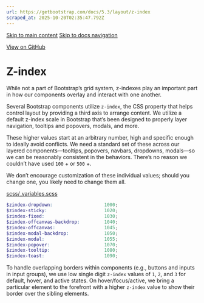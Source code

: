 ```yaml
---
url: https://getbootstrap.com/docs/5.3/layout/z-index
scraped_at: 2025-10-20T02:35:47.792Z
---
```


[Skip to main content](https://getbootstrap.com/docs/5.3/layout/z-index/#content) [Skip to docs navigation](https://getbootstrap.com/docs/5.3/layout/z-index/#bd-docs-nav)

[View on GitHub](https://github.com/twbs/bootstrap/blob/v5.3.8/site/src/content/docs/layout/z-index.mdx "View and edit this file on GitHub")

# Z-index

While not a part of Bootstrap’s grid system, z-indexes play an important part in how our components overlay and interact with one another.

Several Bootstrap components utilize `z-index`, the CSS property that helps control layout by providing a third axis to arrange content. We utilize a default z-index scale in Bootstrap that’s been designed to properly layer navigation, tooltips and popovers, modals, and more.

These higher values start at an arbitrary number, high and specific enough to ideally avoid conflicts. We need a standard set of these across our layered components—tooltips, popovers, navbars, dropdowns, modals—so we can be reasonably consistent in the behaviors. There’s no reason we couldn’t have used `100` \+ or `500` +.

We don’t encourage customization of these individual values; should you change one, you likely need to change them all.

[scss/\_variables.scss](https://github.com/twbs/bootstrap/blob/v5.3.8/scss/_variables.scss)

```scss
$zindex-dropdown:                   1000;
$zindex-sticky:                     1020;
$zindex-fixed:                      1030;
$zindex-offcanvas-backdrop:         1040;
$zindex-offcanvas:                  1045;
$zindex-modal-backdrop:             1050;
$zindex-modal:                      1055;
$zindex-popover:                    1070;
$zindex-tooltip:                    1080;
$zindex-toast:                      1090;

```

To handle overlapping borders within components (e.g., buttons and inputs in input groups), we use low single digit `z-index` values of `1`, `2`, and `3` for default, hover, and active states. On hover/focus/active, we bring a particular element to the forefront with a higher `z-index` value to show their border over the sibling elements.